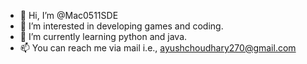 - 👋 Hi, I’m @Mac0511SDE
- 👀 I’m interested in developing games and coding.
- 🌱 I’m currently learning python and java.
- 📫 You can reach me via mail i.e.,  ayushchoudhary270@gmail.com

<!---
Mac0511SDE/Mac0511SDE is a ✨ special ✨ repository because its `README.md` (this file) appears on your GitHub profile.
You can click the Preview link to take a look at your changes.
--->
